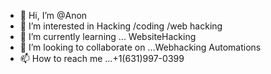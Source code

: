- 👋 Hi, I’m @Anon
- 👀 I’m interested in Hacking /coding /web hacking
- 🌱 I’m currently learning ... WebsiteHacking
- 💞️ I’m looking to collaborate on ...Webhacking Automations
- 📫 How to reach me ...+1(631)997-0399

<!---
Anon/Anon7438 is a ✨ special ✨ repository because its `README.md` (this file) appears on your GitHub profile.
You can click the Preview link to take a look at your changes.
--->

